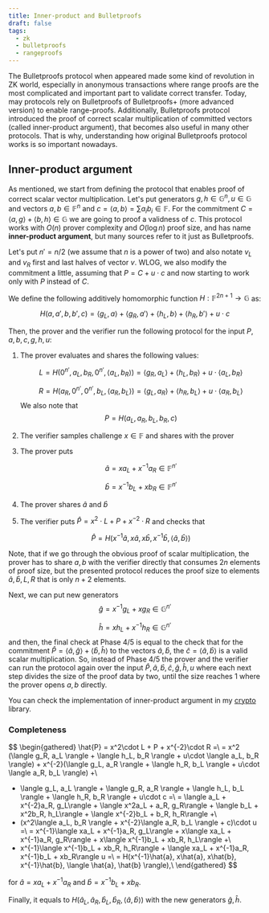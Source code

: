 ```yaml
---
title: Inner-product and Bulletproofs
draft: false
tags:
  - zk
  - bulletproofs
  - rangeproofs
---
```


The Bulletproofs protocol when appeared made some kind of revolution in ZK world, especially in anonymous transactions
where range proofs are the most complicated and important part to validate correct transfer. Today, may protocols rely
on Bulletproofs of Bulletproofs+ (more advanced version) to enable range-proofs. Additionally, Bulletproofs protocol
introduced the proof of correct scalar multiplication of committed vectors (called inner-product argument), that becomes
also
useful in many other protocols. That is why, understanding how original Bulletproofs protocol works is so important
nowadays.

## Inner-product argument

As mentioned, we start from defining the protocol that enables proof of correct scalar vector multiplication. Let's put
generators $g, h \in \mathbb{G}^n, u \in \mathbb{G}$ and vectors $a, b \in \mathbb{F}^n$ and $c = \langle a, b \rangle =
\sum a_ib_i \in
\mathbb{F}$. For the commitment $C = \langle a, g \rangle + \langle b, h \rangle \in \mathbb{G}$ we are going to proof a
validness
of $c$. This protocol works with $O(n)$ prover complexity and $O(\log{n})$ proof size, and has name __inner-product
argument__, but many sources refer to it just as Bulletproofs.

Let's put $n' = n/2$ (we assume that $n$ is a power of two) and also notate $v_L$ and $v_R$ first and last halves of
vector $v$. WLOG, we also modify the commitment a little, assuming that $P = C + u\cdot c$ and now starting to work only
with $P$ instead of $C$.

We define the following additively homomorphic function $H: \mathbb{F}^{2n + 1} \rightarrow
\mathbb{G}$ as:

$$
H(a, a', b, b', c) = \langle g_L, a \rangle + \langle g_R, a' \rangle + \langle h_L, b \rangle + \langle h_R, b'
\rangle + u\cdot c
$$

Then, the prover and the verifier run the following protocol for the input $P, a, b, c, g, h, u$:

1. The prover evaluates and shares the following values:

   $$
   L = H(0^{n'}, a_L, b_R, 0^{n'}, \langle a_L, b_R \rangle) = \langle g_R, a_L \rangle + \langle h_L, b_R \rangle +
   u\cdot \langle a_L, b_R \rangle
   $$

   $$
   R = H(a_R, 0^{n'}, 0^{n'}, b_L, \langle a_R, b_L \rangle) = \langle g_L, a_R \rangle + \langle h_R, b_L \rangle +
   u\cdot \langle a_R, b_L \rangle
   $$
   We also note that
   $$
   P = H(a_L, a_R, b_L, b_R, c)
   $$

2. The verifier samples challenge $x \in \mathbb{F}$ and shares with the prover
3. The prover puts

   $$
   \hat{a} = xa_L + x^{-1}a_R \in \mathbb{F}^{n'}
   $$

   $$
   \hat{b} = x^{-1}b_L + xb_R \in \mathbb{F}^{n'}
   $$

4. The prover shares $\hat{a}$ and $\hat{b}$
5. The verifier puts $\hat{P} = x^2\cdot L + P + x^{-2}\cdot R$ and checks that

   $$
   \hat{P} = H(x^{-1}\hat{a}, x\hat{a}, x\hat{b}, x^{-1}\hat{b}, \langle
   \hat{a}, \hat{b} \rangle)
   $$

Note, that if we go through the obvious proof of scalar multiplication, the prover has to share $a,b$ with the verifier
directly that consumes $2n$ elements of proof size, but the presented protocol reduces the proof size to elements
$\hat{a}, \hat{b}, L, R$ that is only $n+2$ elements.

Next, we can put new generators
$$
\hat{g} = x^{-1}g_L + xg_R \in \mathbb{G}^{n'}
$$

$$
\hat{h} = xh_L + x^{-1}h_R \in \mathbb{G}^{n'}
$$
and then, the final check at Phase 4/5 is equal to the check that for the commitment $\hat{P} = \langle \hat{a}, \hat{g}
\rangle + \langle \hat{b}, \hat{h} \rangle$ to the vectors $\hat{a}, \hat{b}$, the $\hat{c} = \langle \hat{a}, \hat{b}
\rangle$ is a valid scalar multiplication. So, instead of Phase 4/5 the prover and the verifier can
run the protocol again over the input $\hat{P}, \hat{a}, \hat{b}, \hat{c}, \hat{g}, \hat{h}, u$ where each next step
divides the size of the proof data by two, until the size reaches $1$ where the prover opens $a,b$ directly.

You can check the implementation of inner-product argument in my [crypto](https://github.com/olegfomenko/crypto)
library.

### Completeness

$$
\begin{gathered}
\hat{P} = x^2\cdot L + P + x^{-2}\cdot R =\\
= x^2 (\langle g_R, a_L \rangle + \langle h_L, b_R \rangle + u\cdot \langle a_L, b_R \rangle) + x^{-2}(\langle g_L, a_R \rangle + \langle h_R, b_L \rangle + u\cdot \langle a_R, b_L \rangle) +\\
+ \langle g_L, a_L \rangle + \langle g_R, a_R \rangle + \langle h_L, b_L \rangle + \langle h_R, b_R \rangle + u\cdot c =\\
= \langle a_L + x^{-2}a_R, g_L\rangle + \langle x^2a_L + a_R, g_R\rangle + \langle b_L + x^2b_R, h_L\rangle + \langle x^{-2}b_L + b_R, h_R\rangle +\\
+ (x^2\langle a_L, b_R \rangle + x^{-2}\langle a_R, b_L \rangle + c)\cdot u =\\
= x^{-1}\langle xa_L + x^{-1}a_R, g_L\rangle + x\langle xa_L + x^{-1}a_R, g_R\rangle + x\langle x^{-1}b_L + xb_R, h_L\rangle +\\
+ x^{-1}\langle x^{-1}b_L + xb_R, h_R\rangle + \langle xa_L + x^{-1}a_R, x^{-1}b_L + xb_R\rangle u =\\
= H(x^{-1}\hat{a}, x\hat{a}, x\hat{b}, x^{-1}\hat{b}, \langle \hat{a}, \hat{b} \rangle),\\
\end{gathered}
$$

for $\hat{a} = xa_L + x^{-1}a_R$ and $\hat{b} = x^{-1}b_L + xb_R$. 

Finally, it equals to $H(\hat{a}_L, \hat{a}_R, \hat{b}_L, \hat{b}_R, \langle
\hat{a}, \hat{b} \rangle)$ with the new generators $\hat{g}, \hat{h}$.



